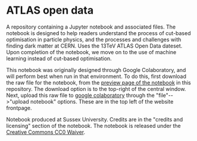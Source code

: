 # ATLAS open data

A repository containing a Jupyter notebook and associated files. The notebook is designed to help readers understand the process of cut-based optimisation in particle physics, and the processes and challenges with finding dark matter at CERN. Uses the 13TeV ATLAS Open Data dateset. Upon completion of the notebook, we move on to the use of machine learning instead of cut-based optimisation. 

This notebook was originally designed through Google Colaboratory, and will perform best when run in that environment. 
To do this, first download the raw file for the notebook, from the [preview page of the notebook](https://github.com/IDalziel/Dark-Matter-search-with-Cut-Based-Optimisation/blob/main/2024_%20Dark%20Matter%20Search%20with%20Cut-Based%20Optimisation.ipynb) in this repository. The download option is to the top-right of the central window. Next, upload this raw file to [google colaboratory](https://colab.research.google.com/) through the "file"-->"upload notebook" options. These are in the top left of the website frontpage. 

Notebook produced at Sussex University. Credits are in the "credits and licensing" section of the notebook. The notebook is released under the [Creative Commons CC0 Waiver](https://creativecommons.org/publicdomain/zero/1.0/). 
